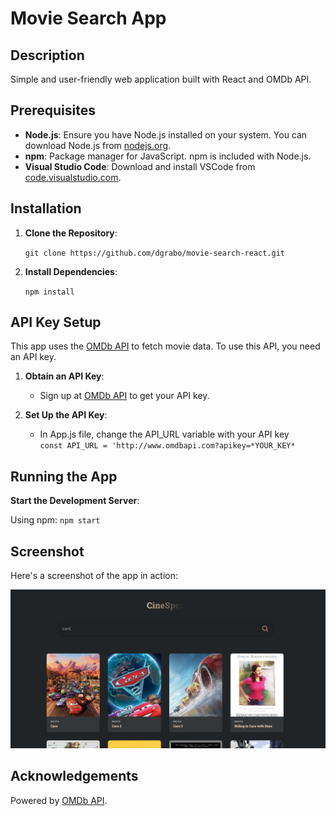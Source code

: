 # Movie Search App

## Description

Simple and user-friendly web application built with React and OMDb API.

## Prerequisites

- **Node.js**: Ensure you have Node.js installed on your system. You can download Node.js from [nodejs.org](https://nodejs.org/).
- **npm**: Package manager for JavaScript. npm is included with Node.js.
- **Visual Studio Code**: Download and install VSCode from [code.visualstudio.com](https://code.visualstudio.com/).


## Installation

1. **Clone the Repository**:

    `git clone https://github.com/dgrabo/movie-search-react.git` 

2. **Install Dependencies**:

    `npm install`

## API Key Setup

This app uses the [OMDb API](http://www.omdbapi.com/) to fetch movie data. To use this API, you need an API key.

1. **Obtain an API Key**:
    - Sign up at [OMDb API](http://www.omdbapi.com/apikey.aspx) to get your API key.

2. **Set Up the API Key**:
    - In App.js file, change the API_URL variable with your API key   
  `const API_URL = 'http://www.omdbapi.com?apikey=*YOUR_KEY*`

## Running the App

**Start the Development Server**:

Using npm: `npm start`


## Screenshot 
Here's a screenshot of the app in action:

![](img.png)

## Acknowledgements
Powered by [OMDb API](http://www.omdbapi.com/).